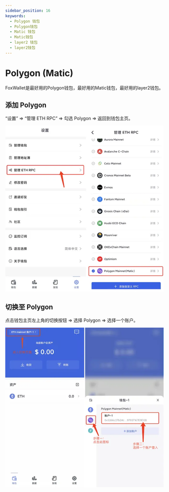 ```yaml
---
sidebar_position: 16
keywords:
  - Polygon 钱包
  - Polygon钱包
  - Matic 钱包
  - Matic钱包
  - layer2 钱包
  - layer2钱包
---
```


# Polygon (Matic)

FoxWallet是最好用的Polygon钱包，最好用的Matic钱包，最好用的layer2钱包。

## 添加 Polygon

“设置” => “管理 ETH RPC” => 勾选 Polygon => 返回到钱包主页。

![](../img/add-polygon.webp)

## 切换至 Polygon

点击钱包主页左上角的切换按钮 => 选择 Polygon => 选择一个账户。

![](../img/switch-polygon.webp)